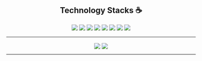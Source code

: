 <p align="center">
  <h2 align="center">Technology Stacks ☕</h2>
</p>

<p align="center">
  <img src="https://img.shields.io/badge/C-00599C?style=flat-square&logo=C&logoColor=white" />
  <img src="https://img.shields.io/badge/C++-00599C?style=flat-square&logo=C&logoColor=white" />
  <img src="https://img.shields.io/badge/Python-3776AB?style=flat-square&logo=Python&logoColor=white" />
  <img src="https://img.shields.io/badge/HTML-E34F26?style=flat-square&logo=HTML5&logoColor=white" />
  <img src="https://img.shields.io/badge/CSS-1572B6?style=flat-square&logo=CSS3&logoColor=white" />
  <img src="https://img.shields.io/badge/JavaScript-C5B218?style=flat-square&logo=JavaScript&logoColor=white" />
  <img src="https://img.shields.io/badge/Qt-32CD32?style=flat-square&logo=Qt&logoColor=white" />
  <img src="https://img.shields.io/badge/Git-E34F26?style=flat-square&logo=Git&logoColor=white" />
</p>

---

<p align="center">
  <img align="center" src="https://github-readme-stats.vercel.app/api?username=CodeJeek&show_icons=true&theme=holi" />
  <img align="center" src="https://github-readme-stats.vercel.app/api/top-langs/?username=CodeJeek&layout=compact&theme=holi" />
</p>

---

